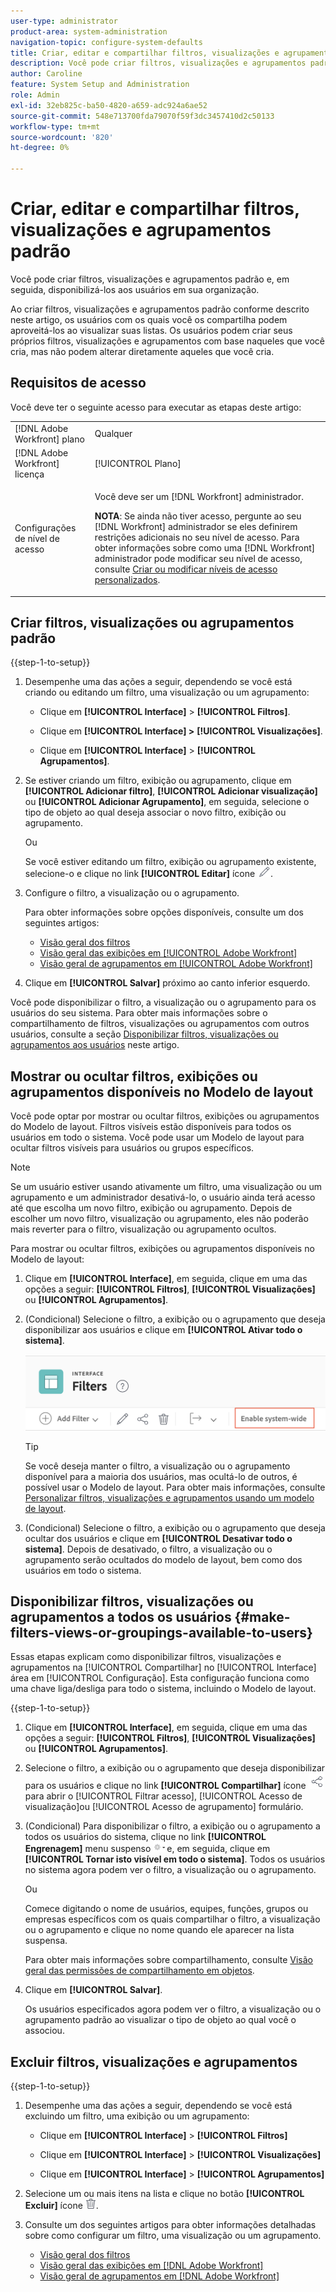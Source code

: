 ```yaml
---
user-type: administrator
product-area: system-administration
navigation-topic: configure-system-defaults
title: Criar, editar e compartilhar filtros, visualizações e agrupamentos padrão
description: Você pode criar filtros, visualizações e agrupamentos padrão e, em seguida, disponibilizá-los aos usuários em sua organização.
author: Caroline
feature: System Setup and Administration
role: Admin
exl-id: 32eb825c-ba50-4820-a659-adc924a6ae52
source-git-commit: 548e713700fda79070f59f3dc3457410d2c50133
workflow-type: tm+mt
source-wordcount: '820'
ht-degree: 0%

---
```


# Criar, editar e compartilhar filtros, visualizações e agrupamentos padrão

<!--
<p data-mc-conditions="QuicksilverOrClassic.Draft mode">***DON'T DELETE, DRAFT OR HIDE THIS ARTICLE. IT IS LINKED TO THE PRODUCT, THROUGH THE CONTEXT SENSITIVE HELP LINKS. **</p>
-->

Você pode criar filtros, visualizações e agrupamentos padrão e, em seguida, disponibilizá-los aos usuários em sua organização.

Ao criar filtros, visualizações e agrupamentos padrão conforme descrito neste artigo, os usuários com os quais você os compartilha podem aproveitá-los ao visualizar suas listas. Os usuários podem criar seus próprios filtros, visualizações e agrupamentos com base naqueles que você cria, mas não podem alterar diretamente aqueles que você cria.

## Requisitos de acesso

Você deve ter o seguinte acesso para executar as etapas deste artigo:

<table style="table-layout:auto"> 
 <col> 
 <col> 
 <tbody> 
  <tr> 
   <td role="rowheader">[!DNL Adobe Workfront] plano</td> 
   <td>Qualquer</td> 
  </tr> 
  <tr> 
   <td role="rowheader">[!DNL Adobe Workfront] licença</td> 
   <td>[!UICONTROL Plano]</td> 
  </tr> 
  <tr> 
   <td role="rowheader">Configurações de nível de acesso</td> 
   <td> <p>Você deve ser um [!DNL Workfront] administrador.</p> <p><b>NOTA</b>: Se ainda não tiver acesso, pergunte ao seu [!DNL Workfront] administrador se eles definirem restrições adicionais no seu nível de acesso. Para obter informações sobre como uma [!DNL Workfront] administrador pode modificar seu nível de acesso, consulte <a href="../../../administration-and-setup/add-users/configure-and-grant-access/create-modify-access-levels.md" class="MCXref xref">Criar ou modificar níveis de acesso personalizados</a>.</p> </td> 
  </tr> 
 </tbody> 
</table>

## Criar filtros, visualizações ou agrupamentos padrão

{{step-1-to-setup}}

1. Desempenhe uma das ações a seguir, dependendo se você está criando ou editando um filtro, uma visualização ou um agrupamento:

   * Clique em **[!UICONTROL Interface]** > **[!UICONTROL Filtros]**.

   * Clique em **[!UICONTROL Interface] >** **[!UICONTROL Visualizações]**.

   * Clique em **[!UICONTROL Interface]** > **[!UICONTROL Agrupamentos]**.

1. Se estiver criando um filtro, exibição ou agrupamento, clique em **[!UICONTROL Adicionar filtro]**, **[!UICONTROL Adicionar visualização]** ou **[!UICONTROL Adicionar Agrupamento]**, em seguida, selecione o tipo de objeto ao qual deseja associar o novo filtro, exibição ou agrupamento.

   Ou

   Se você estiver editando um filtro, exibição ou agrupamento existente, selecione-o e clique no link **[!UICONTROL Editar]** ícone ![Ícone Editar](assets/edit-icon.png).

1. Configure o filtro, a visualização ou o agrupamento.

   Para obter informações sobre opções disponíveis, consulte um dos seguintes artigos:

   * [Visão geral dos filtros](../../../reports-and-dashboards/reports/reporting-elements/filters-overview.md)
   * [Visão geral das exibições em [!UICONTROL Adobe Workfront]](../../../reports-and-dashboards/reports/reporting-elements/views-overview.md)
   * [Visão geral de agrupamentos em [!UICONTROL Adobe Workfront]](../../../reports-and-dashboards/reports/reporting-elements/groupings-overview.md)

1. Clique em **[!UICONTROL Salvar]** próximo ao canto inferior esquerdo.

Você pode disponibilizar o filtro, a visualização ou o agrupamento para os usuários do seu sistema. Para obter mais informações sobre o compartilhamento de filtros, visualizações ou agrupamentos com outros usuários, consulte a seção [Disponibilizar filtros, visualizações ou agrupamentos aos usuários](#make-filters-views-or-groupings-available-to-users) neste artigo.


## Mostrar ou ocultar filtros, exibições ou agrupamentos disponíveis no Modelo de layout

Você pode optar por mostrar ou ocultar filtros, exibições ou agrupamentos do Modelo de layout. Filtros visíveis estão disponíveis para todos os usuários em todo o sistema. Você pode usar um Modelo de layout para ocultar filtros visíveis para usuários ou grupos específicos.

>[!NOTE]
>
>Se um usuário estiver usando ativamente um filtro, uma visualização ou um agrupamento e um administrador desativá-lo, o usuário ainda terá acesso até que escolha um novo filtro, exibição ou agrupamento. Depois de escolher um novo filtro, visualização ou agrupamento, eles não poderão mais reverter para o filtro, visualização ou agrupamento ocultos.

Para mostrar ou ocultar filtros, exibições ou agrupamentos disponíveis no Modelo de layout:

1. Clique em **[!UICONTROL Interface]**, em seguida, clique em uma das opções a seguir: **[!UICONTROL Filtros]**, **[!UICONTROL Visualizações]** ou **[!UICONTROL Agrupamentos]**.

1. (Condicional) Selecione o filtro, a exibição ou o agrupamento que deseja disponibilizar aos usuários e clique em **[!UICONTROL Ativar todo o sistema]**.

   ![](assets/enable-system-wide-fvg.png)

   >[!TIP]
   >
   >Se você deseja manter o filtro, a visualização ou o agrupamento disponível para a maioria dos usuários, mas ocultá-lo de outros, é possível usar o Modelo de layout. Para obter mais informações, consulte [Personalizar filtros, visualizações e agrupamentos usando um modelo de layout](/help/quicksilver/administration-and-setup/customize-workfront/use-layout-templates/customize-fvg-list-controls-layout-template.md).

1. (Condicional) Selecione o filtro, a exibição ou o agrupamento que deseja ocultar dos usuários e clique em **[!UICONTROL Desativar todo o sistema]**. Depois de desativado, o filtro, a visualização ou o agrupamento serão ocultados do modelo de layout, bem como dos usuários em todo o sistema.


## Disponibilizar filtros, visualizações ou agrupamentos a todos os usuários {#make-filters-views-or-groupings-available-to-users}

Essas etapas explicam como disponibilizar filtros, visualizações e agrupamentos na [!UICONTROL Compartilhar] no [!UICONTROL Interface] área em [!UICONTROL Configuração]. Esta configuração funciona como uma chave liga/desliga para todo o sistema, incluindo o Modelo de layout.

{{step-1-to-setup}}

1. Clique em **[!UICONTROL Interface]**, em seguida, clique em uma das opções a seguir: **[!UICONTROL Filtros]**, **[!UICONTROL Visualizações]** ou **[!UICONTROL Agrupamentos]**.

1. Selecione o filtro, a exibição ou o agrupamento que deseja disponibilizar para os usuários e clique no link **[!UICONTROL Compartilhar]** ícone ![Ícone Compartilhar](assets/share-icon.png) para abrir o [!UICONTROL Filtrar acesso], [!UICONTROL Acesso de visualização]ou [!UICONTROL Acesso de agrupamento] formulário.
1. (Condicional) Para disponibilizar o filtro, a exibição ou o agrupamento a todos os usuários do sistema, clique no link **[!UICONTROL Engrenagem]** menu suspenso ![](assets/gear-menu-for-sharing-items.png)e, em seguida, clique em **[!UICONTROL Tornar isto visível em todo o sistema]**. Todos os usuários no sistema agora podem ver o filtro, a visualização ou o agrupamento.

   Ou

   Comece digitando o nome de usuários, equipes, funções, grupos ou empresas específicos com os quais compartilhar o filtro, a visualização ou o agrupamento e clique no nome quando ele aparecer na lista suspensa.

   Para obter mais informações sobre compartilhamento, consulte [Visão geral das permissões de compartilhamento em objetos](../../../workfront-basics/grant-and-request-access-to-objects/sharing-permissions-on-objects-overview.md).

1. Clique em **[!UICONTROL Salvar]**.

   Os usuários especificados agora podem ver o filtro, a visualização ou o agrupamento padrão ao visualizar o tipo de objeto ao qual você o associou.

## Excluir filtros, visualizações e agrupamentos

{{step-1-to-setup}}

1. Desempenhe uma das ações a seguir, dependendo se você está excluindo um filtro, uma exibição ou um agrupamento:

   * Clique em **[!UICONTROL Interface]** > **[!UICONTROL Filtros]**

   * Clique em **[!UICONTROL Interface]** > **[!UICONTROL Visualizações]**

   * Clique em **[!UICONTROL Interface]** > **[!UICONTROL Agrupamentos]**

1. Selecione um ou mais itens na lista e clique no botão **[!UICONTROL Excluir]** ícone ![Ícone Excluir](assets/delete.png).
1. Consulte um dos seguintes artigos para obter informações detalhadas sobre como configurar um filtro, uma visualização ou um agrupamento.

   * [Visão geral dos filtros](../../../reports-and-dashboards/reports/reporting-elements/filters-overview.md)
   * [Visão geral das exibições em [!DNL Adobe Workfront]](../../../reports-and-dashboards/reports/reporting-elements/views-overview.md)
   * [Visão geral de agrupamentos em [!DNL Adobe Workfront]](../../../reports-and-dashboards/reports/reporting-elements/groupings-overview.md)
